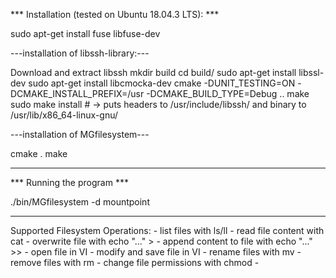 *** Installation (tested on Ubuntu 18.04.3 LTS): ***

sudo apt-get install fuse libfuse-dev

---installation of libssh-library:---

Download and extract libssh
mkdir build
cd build/
sudo apt-get install libssl-dev
sudo apt-get install libcmocka-dev
cmake -DUNIT_TESTING=ON -DCMAKE_INSTALL_PREFIX=/usr -DCMAKE_BUILD_TYPE=Debug ..
make
sudo make install # -> puts headers to /usr/include/libssh/ and binary to /usr/lib/x86_64-linux-gnu/

---installation of MGfilesystem---

cmake .
make

****************************************************

*** Running the program ***

./bin/MGfilesystem -d mountpoint




****************************************************


Supported Filesystem Operations:
    - list files with ls/ll
    - read file content with cat
    - overwrite file with echo "..." > 
    - append content to file with echo "..." >> 
    - open file in VI
    - modify and save file in VI
    - rename files with mv
    - remove files with rm
    - change file permissions with chmod
    - 

